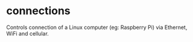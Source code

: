 # connections
Controls connection of a Linux computer (eg: Raspberry Pi) via Ethernet, WiFi and cellular.
